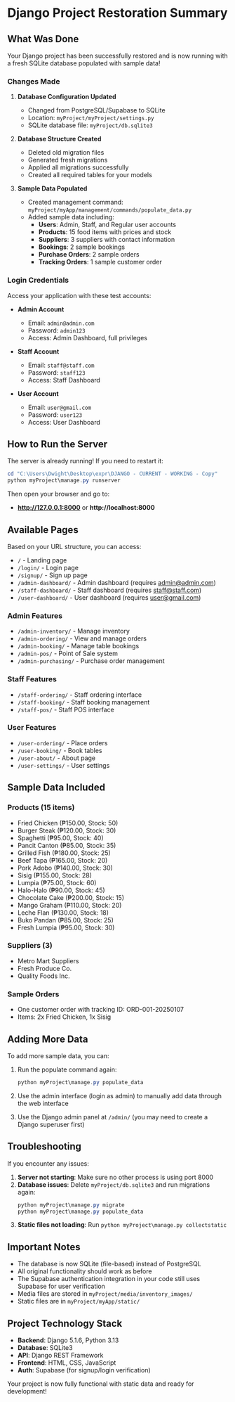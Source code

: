 # Django Project Restoration Summary

## What Was Done

Your Django project has been successfully restored and is now running with a fresh SQLite database populated with sample data!

### Changes Made

1. **Database Configuration Updated**
   - Changed from PostgreSQL/Supabase to SQLite
   - Location: `myProject/myProject/settings.py`
   - SQLite database file: `myProject/db.sqlite3`

2. **Database Structure Created**
   - Deleted old migration files
   - Generated fresh migrations
   - Applied all migrations successfully
   - Created all required tables for your models

3. **Sample Data Populated**
   - Created management command: `myProject/myApp/management/commands/populate_data.py`
   - Added sample data including:
     - **Users**: Admin, Staff, and Regular user accounts
     - **Products**: 15 food items with prices and stock
     - **Suppliers**: 3 suppliers with contact information
     - **Bookings**: 2 sample bookings
     - **Purchase Orders**: 2 sample orders
     - **Tracking Orders**: 1 sample customer order

### Login Credentials

Access your application with these test accounts:

- **Admin Account**
  - Email: `admin@admin.com`
  - Password: `admin123`
  - Access: Admin Dashboard, full privileges

- **Staff Account**
  - Email: `staff@staff.com`
  - Password: `staff123`
  - Access: Staff Dashboard

- **User Account**
  - Email: `user@gmail.com`
  - Password: `user123`
  - Access: User Dashboard

## How to Run the Server

The server is already running! If you need to restart it:

```powershell
cd "C:\Users\Dwight\Desktop\expr\DJANGO - CURRENT - WORKING - Copy"
python myProject\manage.py runserver
```

Then open your browser and go to:
- **http://127.0.0.1:8000** or **http://localhost:8000**

## Available Pages

Based on your URL structure, you can access:

- `/` - Landing page
- `/login/` - Login page
- `/signup/` - Sign up page
- `/admin-dashboard/` - Admin dashboard (requires admin@admin.com)
- `/staff-dashboard/` - Staff dashboard (requires staff@staff.com)
- `/user-dashboard/` - User dashboard (requires user@gmail.com)

### Admin Features
- `/admin-inventory/` - Manage inventory
- `/admin-ordering/` - View and manage orders
- `/admin-booking/` - Manage table bookings
- `/admin-pos/` - Point of Sale system
- `/admin-purchasing/` - Purchase order management

### Staff Features
- `/staff-ordering/` - Staff ordering interface
- `/staff-booking/` - Staff booking management
- `/staff-pos/` - Staff POS interface

### User Features
- `/user-ordering/` - Place orders
- `/user-booking/` - Book tables
- `/user-about/` - About page
- `/user-settings/` - User settings

## Sample Data Included

### Products (15 items)
- Fried Chicken (₱150.00, Stock: 50)
- Burger Steak (₱120.00, Stock: 30)
- Spaghetti (₱95.00, Stock: 40)
- Pancit Canton (₱85.00, Stock: 35)
- Grilled Fish (₱180.00, Stock: 25)
- Beef Tapa (₱165.00, Stock: 20)
- Pork Adobo (₱140.00, Stock: 30)
- Sisig (₱155.00, Stock: 28)
- Lumpia (₱75.00, Stock: 60)
- Halo-Halo (₱90.00, Stock: 45)
- Chocolate Cake (₱200.00, Stock: 15)
- Mango Graham (₱110.00, Stock: 20)
- Leche Flan (₱130.00, Stock: 18)
- Buko Pandan (₱85.00, Stock: 25)
- Fresh Lumpia (₱95.00, Stock: 30)

### Suppliers (3)
- Metro Mart Suppliers
- Fresh Produce Co.
- Quality Foods Inc.

### Sample Orders
- One customer order with tracking ID: ORD-001-20250107
- Items: 2x Fried Chicken, 1x Sisig

## Adding More Data

To add more sample data, you can:

1. Run the populate command again:
   ```powershell
   python myProject\manage.py populate_data
   ```

2. Use the admin interface (login as admin) to manually add data through the web interface

3. Use the Django admin panel at `/admin/` (you may need to create a Django superuser first)

## Troubleshooting

If you encounter any issues:

1. **Server not starting**: Make sure no other process is using port 8000
2. **Database issues**: Delete `myProject/db.sqlite3` and run migrations again:
   ```powershell
   python myProject\manage.py migrate
   python myProject\manage.py populate_data
   ```
3. **Static files not loading**: Run `python myProject\manage.py collectstatic`

## Important Notes

- The database is now SQLite (file-based) instead of PostgreSQL
- All original functionality should work as before
- The Supabase authentication integration in your code still uses Supabase for user verification
- Media files are stored in `myProject/media/inventory_images/`
- Static files are in `myProject/myApp/static/`

## Project Technology Stack

- **Backend**: Django 5.1.6, Python 3.13
- **Database**: SQLite3
- **API**: Django REST Framework
- **Frontend**: HTML, CSS, JavaScript
- **Auth**: Supabase (for signup/login verification)

Your project is now fully functional with static data and ready for development!

